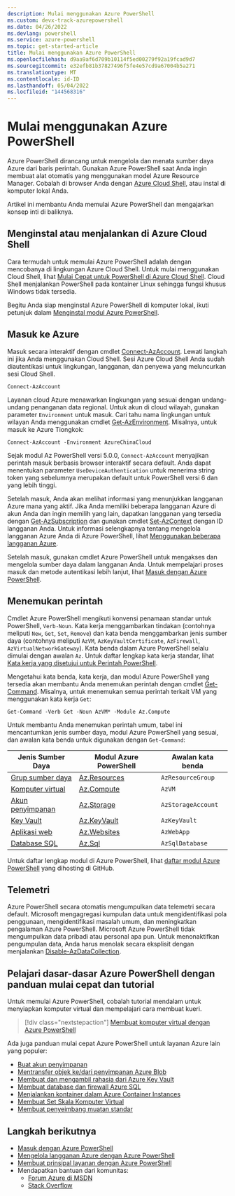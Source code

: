 ```yaml
---
description: Mulai menggunakan Azure PowerShell
ms.custom: devx-track-azurepowershell
ms.date: 04/26/2022
ms.devlang: powershell
ms.service: azure-powershell
ms.topic: get-started-article
title: Mulai menggunakan Azure PowerShell
ms.openlocfilehash: d9aa9af6d709b10114f5ed00279f92a19fcad9d7
ms.sourcegitcommit: e32efb81b37827496f5fe4e57cd9a67004b5a271
ms.translationtype: MT
ms.contentlocale: id-ID
ms.lasthandoff: 05/04/2022
ms.locfileid: "144568316"
---
```

# <a name="get-started-with-azure-powershell"></a>Mulai menggunakan Azure PowerShell

Azure PowerShell dirancang untuk mengelola dan menata sumber daya Azure dari baris perintah.
Gunakan Azure PowerShell saat Anda ingin membuat alat otomatis yang menggunakan model Azure Resource Manager. Cobalah di browser Anda dengan [Azure Cloud Shell](/azure/cloud-shell/overview), atau instal di komputer lokal Anda.

Artikel ini membantu Anda memulai Azure PowerShell dan mengajarkan konsep inti di baliknya.

## <a name="install-or-run-in-azure-cloud-shell"></a>Menginstal atau menjalankan di Azure Cloud Shell

Cara termudah untuk memulai Azure PowerShell adalah dengan mencobanya di lingkungan Azure Cloud Shell. Untuk mulai menggunakan Cloud Shell, lihat [Mulai Cepat untuk PowerShell di Azure Cloud Shell](/azure/cloud-shell/quickstart-powershell). Cloud Shell menjalankan PowerShell pada kontainer Linux sehingga fungsi khusus Windows tidak tersedia.

Begitu Anda siap menginstal Azure PowerShell di komputer lokal, ikuti petunjuk dalam [Menginstal modul Azure PowerShell](install-az-ps.md).

## <a name="sign-in-to-azure"></a>Masuk ke Azure

Masuk secara interaktif dengan cmdlet [Connect-AzAccount](/powershell/module/az.accounts/connect-azaccount). Lewati langkah ini jika Anda menggunakan Cloud Shell. Sesi Azure Cloud Shell Anda sudah diautentikasi untuk lingkungan, langganan, dan penyewa yang meluncurkan sesi Cloud Shell.

```azurepowershell-interactive
Connect-AzAccount
```

Layanan cloud Azure menawarkan lingkungan yang sesuai dengan undang-undang penanganan data regional. Untuk akun di cloud wilayah, gunakan parameter `Environment` untuk masuk. Cari tahu nama lingkungan untuk wilayan Anda menggunakan cmdlet [Get-AzEnvironment](/powershell/module/Az.Accounts/Get-AzEnvironment).
Misalnya, untuk masuk ke Azure Tiongkok:

```azurepowershell-interactive
Connect-AzAccount -Environment AzureChinaCloud
```

Sejak modul Az PowerShell versi 5.0.0, `Connect-AzAccount` menyajikan perintah masuk berbasis browser interaktif secara default. Anda dapat menentukan parameter `UseDeviceAuthentication` untuk menerima string token yang sebelumnya merupakan default untuk PowerShell versi 6 dan yang lebih tinggi.

Setelah masuk, Anda akan melihat informasi yang menunjukkan langganan Azure mana yang aktif. Jika Anda memiliki beberapa langganan Azure di akun Anda dan ingin memilih yang lain, dapatkan langganan yang tersedia dengan [Get-AzSubscription](/powershell/module/az.accounts/get-azsubscription) dan gunakan cmdlet [Set-AzContext](/powershell/module/az.accounts/set-azcontext) dengan ID langganan Anda. Untuk informasi selengkapnya tentang mengelola langganan Azure Anda di Azure PowerShell, lihat [Menggunakan beberapa langganan Azure](manage-subscriptions-azureps.md).

Setelah masuk, gunakan cmdlet Azure PowerShell untuk mengakses dan mengelola sumber daya dalam langganan Anda. Untuk mempelajari proses masuk dan metode autentikasi lebih lanjut, lihat [Masuk dengan Azure PowerShell](authenticate-azureps.md).

## <a name="find-commands"></a>Menemukan perintah

Cmdlet Azure PowerShell mengikuti konvensi penamaan standar untuk PowerShell, `Verb-Noun`. Kata kerja menggambarkan tindakan (contohnya meliputi `New`, `Get`, `Set`, `Remove`) dan kata benda menggambarkan jenis sumber daya (contohnya meliputi `AzVM`, `AzKeyVaultCertificate`, `AzFirewall`, `AzVirtualNetworkGateway`). Kata benda dalam Azure PowerShell selalu dimulai dengan awalan `Az`. Untuk daftar lengkap kata kerja standar, lihat [Kata kerja yang disetujui untuk Perintah PowerShell](/powershell/scripting/developer/cmdlet/approved-verbs-for-windows-powershell-commands).

Mengetahui kata benda, kata kerja, dan modul Azure PowerShell yang tersedia akan membantu Anda menemukan perintah dengan cmdlet [Get-Command](/powershell/module/microsoft.powershell.core/get-command). Misalnya, untuk menemukan semua perintah terkait VM yang menggunakan kata kerja `Get`:

```powershell-interactive
Get-Command -Verb Get -Noun AzVM* -Module Az.Compute
```

Untuk membantu Anda menemukan perintah umum, tabel ini mencantumkan jenis sumber daya, modul Azure PowerShell yang sesuai, dan awalan kata benda untuk digunakan dengan `Get-Command`:

|                              Jenis Sumber Daya                              |                   Modul Azure PowerShell                    |    Awalan kata benda     |
| ----------------------------------------------------------------------- | ------------------------------------------------------------ | ------------------ |
| [Grup sumber daya](/azure/azure-resource-manager/resource-group-overview) | [Az.Resources](/powershell/module/az.resources#resources)    | `AzResourceGroup`  |
| [Komputer virtual](/azure/virtual-machines)                             | [Az.Compute](/powershell/module/az.compute#virtual_machines) | `AzVM`             |
| [Akun penyimpanan](/azure/storage/common/storage-introduction)          | [Az.Storage](/powershell/module/az.storage/)                 | `AzStorageAccount` |
| [Key Vault](/azure/key-vault/key-vault-whatis)                          | [Az.KeyVault](/powershell/module/az.keyvault)                | `AzKeyVault`       |
| [Aplikasi web](/azure/app-service)                                  | [Az.Websites](/powershell/module/az.websites)                | `AzWebApp`         |
| [Database SQL](/azure/sql-database)                                    | [Az.Sql](/powershell/module/az.sql)                          | `AzSqlDatabase`    |

Untuk daftar lengkap modul di Azure PowerShell, lihat [daftar modul Azure PowerShell](https://github.com/Azure/azure-powershell/blob/master/documentation/azure-powershell-modules.md) yang dihosting di GitHub.

## <a name="telemetry"></a>Telemetri

Azure PowerShell secara otomatis mengumpulkan data telemetri secara default. Microsoft mengagregasi kumpulan data untuk mengidentifikasi pola penggunaan, mengidentifikasi masalah umum, dan meningkatkan pengalaman Azure PowerShell. Microsoft Azure PowerShell tidak mengumpulkan data pribadi atau personal apa pun. Untuk menonaktifkan pengumpulan data, Anda harus menolak secara eksplisit dengan menjalankan [Disable-AzDataCollection](/powershell/module/az.accounts/disable-azdatacollection).

## <a name="learn-azure-powershell-basics-with-quickstarts-and-tutorials"></a>Pelajari dasar-dasar Azure PowerShell dengan panduan mulai cepat dan tutorial

Untuk memulai Azure PowerShell, cobalah tutorial mendalam untuk menyiapkan komputer virtual dan mempelajari cara membuat kueri.

> [!div class="nextstepaction"]
> [Membuat komputer virtual dengan Azure PowerShell](azureps-vm-tutorial.yml)

Ada juga panduan mulai cepat Azure PowerShell untuk layanan Azure lain yang populer:

* [Buat akun penyimpanan](/azure/storage/common/storage-quickstart-create-account?tabs=azure-powershell)
* [Mentransfer objek ke/dari penyimpanan Azure Blob](/azure/storage/blobs/storage-quickstart-blobs-powershell)
* [Membuat dan mengambil rahasia dari Azure Key Vault](/azure/key-vault/quick-create-powershell)
* [Membuat database dan firewall Azure SQL](/azure/sql-database/scripts/sql-database-create-and-configure-database-powershell)
* [Menjalankan kontainer dalam Azure Container Instances](/azure/container-instances/container-instances-quickstart-powershell)
* [Membuat Set Skala Komputer Virtual](/azure/virtual-machine-scale-sets/quick-create-powershell)
* [Membuat penyeimbang muatan standar](/azure/load-balancer/quickstart-create-standard-load-balancer-powershell)

## <a name="next-steps"></a>Langkah berikutnya

* [Masuk dengan Azure PowerShell](authenticate-azureps.md)
* [Mengelola langganan Azure dengan Azure PowerShell](manage-subscriptions-azureps.md)
* [Membuat prinsipal layanan dengan Azure PowerShell](create-azure-service-principal-azureps.md)
* Mendapatkan bantuan dari komunitas:
  * [Forum Azure di MSDN](https://go.microsoft.com/fwlink/p/?LinkId=320212)
  * [Stack Overflow](https://go.microsoft.com/fwlink/?LinkId=320213)
